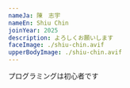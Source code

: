 ```yaml
---
nameJa: 陳　志宇
nameEn: Shiu Chin
joinYear: 2025
description: よろしくお願いします
faceImage: ./shiu-chin.avif
upperBodyImage: ./shiu-chin.avif
---
```

プログラミングは初心者です
